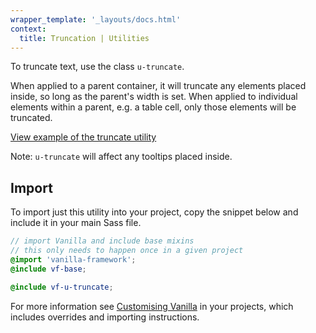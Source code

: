 ```yaml
---
wrapper_template: '_layouts/docs.html'
context:
  title: Truncation | Utilities
---
```


To truncate text, use the class `u-truncate`.

When applied to a parent container, it will truncate any elements placed inside, so long as the parent's width is set.
When applied to individual elements within a parent, e.g. a table cell, only those elements will be truncated.

<div class="embedded-example"><a href="/docs/examples/utilities/truncate/" class="js-example">
View example of the truncate utility
</a></div>

Note: `u-truncate` will affect any tooltips placed inside.

## Import

To import just this utility into your project, copy the snippet below and include it in your main Sass file.

```scss
// import Vanilla and include base mixins
// this only needs to happen once in a given project
@import 'vanilla-framework';
@include vf-base;

@include vf-u-truncate;
```

For more information see [Customising Vanilla](/docs/customising-vanilla/) in your projects, which includes overrides and importing instructions.
